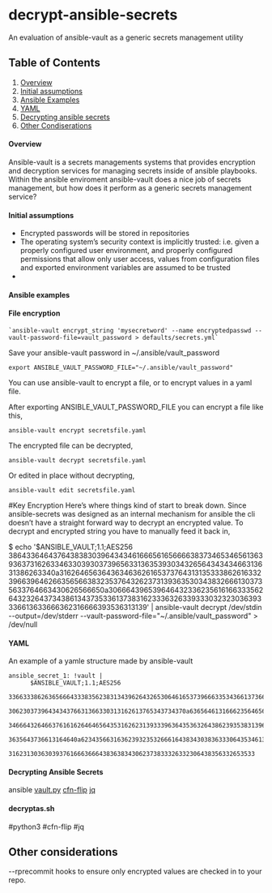 # decrypt-ansible-secrets
An evaluation of ansible-vault as a generic secrets management utility


## Table of Contents

1. [Overview](#overview)
2. [Initial assumptions](#initial-assumptions)
3. [Ansible Examples](#ansible-examples)
4. [YAML](#yaml)
5. [Decrypting ansible secrets](#decrypting-ansible-secrets)
6. [Other Condiserations](#other)


#### Overview


Ansible-vault is a secrets managements systems that provides encryption and decryption services for managing secrets inside of ansible playbooks.  Within the ansible enviroment ansible-vault does a nice job of secrets management, but how does it perform as a generic secrets management service?

#### Initial assumptions

-	Encrypted passwords will be stored in repositories
-	The operating system’s security context is implicitly trusted: i.e. given a properly configured user environment, and properly configured permissions that allow only user access, values from configuration files and exported environment variables are assumed to be trusted
-	

#### Ansible examples
 
#### File encryption
    `ansible-vault encrypt_string 'mysecretword' --name encryptedpasswd --vault-password-file=vault_password > defaults/secrets.yml`


Save your ansible-vault password in ~/.ansible/vault_password

    export ANSIBLE_VAULT_PASSWORD_FILE="~/.ansible/vault_password"


You can use ansible-vault to encrypt a file, or to encrypt values in a yaml file.

After exporting ANSIBLE_VAULT_PASSWORD_FILE you can encrypt a file like this,

    ansible-vault encrypt secretsfile.yaml

The encrypted file can be decrypted,

    ansible-vault decrypt secretsfile.yaml

Or edited in place without decrypting,

    ansible-vault edit secretsfile.yaml

 #Key Encryption
Here’s where things kind of start to break down.  Since ansible-secrets was designed as an internal mechanism for ansible the cli doesn’t have a straight forward way to decrypt an encrypted value.  To decrypt and encrypted string you have to manually feed it back in,

$ echo '$ANSIBLE_VAULT;1.1;AES256
386433646437643838303964343461666561656666383734653465613639363731626334633039303739656331363539303432656434343466313631386263340a316264656364363463626165373764313135333862616332396639646266356566383235376432623731393635303438326661303735633764663430626566650a30666439653964643233623561616633356264323264373438613437353361373831623336326339333032323036393336613633666362316666393536313139' | ansible-vault decrypt /dev/stdin --output=/dev/stderr --vault-password-file="~/.ansible/vault_password" > /dev/null

#### YAML

An example of a yamle structure made by ansible-vault

    ansible_secret_1: !vault |
          $ANSIBLE_VAULT;1.1;AES256
          33663338626365666433383562383134396264326530646165373966633534366137366537353638
          3062303739643434376631366330313162613765343734370a636564613166623564656165343230
          34666432646637616162646465643531626231393339636435363264386239353831396234306363
          3635643736613164640a623435663163623932353266616438343038363330643534613162346466
          31623130363039376166636664383638343062373833326332306438356332653533 

#### Decrypting Ansible Secrets

  ansible [vault.py](https://github.com/ansible/ansible/blob/6e737c8cb66df1500dba1c74369314dd8f65867c/lib/ansible/cli/vault.py)
  [cfn-flip](https://github.com/awslabs/aws-cfn-template-flip)
  [jq](https://github.com/stedolan/jq)


#### decryptas.sh

  #python3
  #cfn-flip
  #jq

## Other considerations
 --rprecommit hooks to ensure only encrypted values are checked in to your repo.

